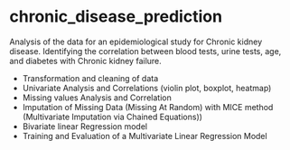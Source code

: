 # chronic_disease_prediction
Analysis of the data for an epidemiological study for Chronic kidney disease. Identifying the correlation between blood tests, urine tests, age, and diabetes with Chronic kidney failure.

- Transformation and cleaning of data
- Univariate Analysis and Correlations (violin plot, boxplot, heatmap)
- Missing values Analysis and Correlation
- Imputation of Missing Data (Missing At Random) with MICE method (Multivariate Imputation via Chained Equations))
- Bivariate linear Regression model
- Training and Evaluation of a Multivariate Linear Regression Model
